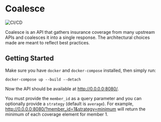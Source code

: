 # Coalesce

![CI/CD](https://github.com/EmilRex/coalesce/actions/workflows/test.yml/badge.svg)

Coalesce is an API that gathers insurance coverage from many upstream APIs and coalesces it into a single response. The architectural choices made are meant to reflect best practices.

## Getting Started

Make sure you have `docker` and `docker-compose` installed, then simply run:

```shell
docker-compose up --build --detach
```

Now the API should be available at http://0.0.0.0:8080/.

You must provide the `member_id` as a query parameter and you can optionally provide a `strategy` (default is `average`). For example, http://0.0.0.0:8080/?member_id=1&strategy=minimum will return the minimum of each coverage element for member 1.
